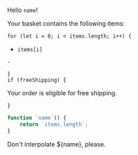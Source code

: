 Hello `name`!

Your basket contains the following items:

    for (let i = 0; i < items.length; i++) {

* `items[i]`

`-`

    }
    if (freeShipping) {


Your order is eligible for free shipping.

    }

```js
function `name`() {
    return `items.length`;
}
```

Don't interpolate ${name}, please.
